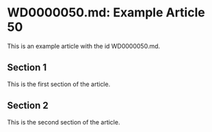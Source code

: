 # WD0000050.md: Example Article 50

This is an example article with the id WD0000050.md.
## Section 1

This is the first section of the article.
## Section 2

This is the second section of the article.
